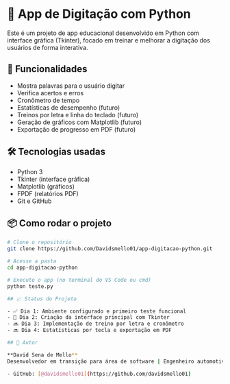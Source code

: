 # 🧠 App de Digitação com Python

Este é um projeto de app educacional desenvolvido em Python com interface gráfica (Tkinter), focado em treinar e melhorar a digitação dos usuários de forma interativa.

## 🚀 Funcionalidades

- Mostra palavras para o usuário digitar
- Verifica acertos e erros
- Cronômetro de tempo
- Estatísticas de desempenho (futuro)
- Treinos por letra e linha do teclado (futuro)
- Geração de gráficos com Matplotlib (futuro)
- Exportação de progresso em PDF (futuro)

## 🛠️ Tecnologias usadas

- Python 3
- Tkinter (interface gráfica)
- Matplotlib (gráficos)
- FPDF (relatórios PDF)
- Git e GitHub

## 📦 Como rodar o projeto

```bash
# Clone o repositório
git clone https://github.com/Davidsmello01/app-digitacao-python.git

# Acesse a pasta
cd app-digitacao-python

# Execute o app (no terminal do VS Code ou cmd)
python teste.py

## 📈 Status do Projeto

- ✅ Dia 1: Ambiente configurado e primeiro teste funcional
- 🔄 Dia 2: Criação da interface principal com Tkinter
- 🔜 Dia 3: Implementação de treino por letra e cronômetro
- 🔜 Dia 4: Estatísticas por tecla e exportação em PDF

## 👤 Autor

**David Sena de Mello**  
Desenvolvedor em transição para área de software | Engenheiro automotivo | Apaixonado por tecnologia e aprendizado contínuo.

- GitHub: [@davidsmello01](https://github.com/davidsmello01)
